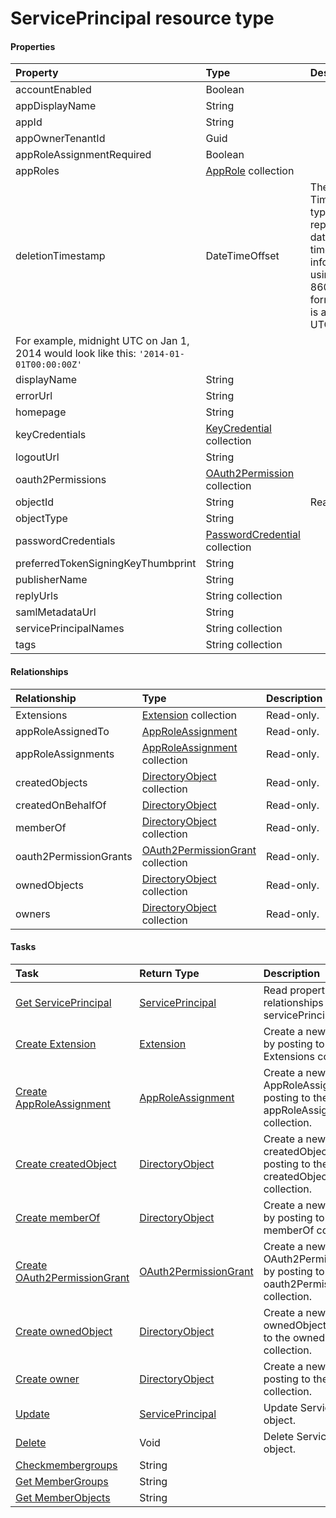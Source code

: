 # ServicePrincipal resource type



#### Properties
| Property	   | Type	|Description|
|:---------------|:--------|:----------|
|accountEnabled|Boolean||
|appDisplayName|String||
|appId|String||
|appOwnerTenantId|Guid||
|appRoleAssignmentRequired|Boolean||
|appRoles|[AppRole](approle.md) collection||
|deletionTimestamp|DateTimeOffset| The Timestamp type represents date and time information using ISO 8601 format and is always in UTC time.
						For example, midnight UTC on Jan 1, 2014 would look like this: `'2014-01-01T00:00:00Z'`|
|displayName|String||
|errorUrl|String||
|homepage|String||
|keyCredentials|[KeyCredential](keycredential.md) collection||
|logoutUrl|String||
|oauth2Permissions|[OAuth2Permission](oauth2permission.md) collection||
|objectId|String| Read-only.|
|objectType|String||
|passwordCredentials|[PasswordCredential](passwordcredential.md) collection||
|preferredTokenSigningKeyThumbprint|String||
|publisherName|String||
|replyUrls|String collection||
|samlMetadataUrl|String||
|servicePrincipalNames|String collection||
|tags|String collection||

#### Relationships
| Relationship | Type	|Description|
|:---------------|:--------|:----------|
|Extensions|[Extension](extension.md) collection| Read-only.|
|appRoleAssignedTo|[AppRoleAssignment](approleassignment.md)| Read-only.|
|appRoleAssignments|[AppRoleAssignment](approleassignment.md) collection| Read-only.|
|createdObjects|[DirectoryObject](directoryobject.md) collection| Read-only.|
|createdOnBehalfOf|[DirectoryObject](directoryobject.md)| Read-only.|
|memberOf|[DirectoryObject](directoryobject.md) collection| Read-only.|
|oauth2PermissionGrants|[OAuth2PermissionGrant](oauth2permissiongrant.md) collection| Read-only.|
|ownedObjects|[DirectoryObject](directoryobject.md) collection| Read-only.|
|owners|[DirectoryObject](directoryobject.md) collection| Read-only.|

#### Tasks

| Task		   | Return Type	|Description|
|:---------------|:--------|:----------|
|[Get ServicePrincipal](../api/serviceprincipal_get.md) | [ServicePrincipal](serviceprincipal.md) |Read properties and relationships of servicePrincipal object.|
|[Create Extension](../api/serviceprincipal_post_extensions.md) |[Extension](extension.md)| Create a new Extension by posting to the Extensions collection.|
|[Create AppRoleAssignment](../api/serviceprincipal_post_approleassignments.md) |[AppRoleAssignment](approleassignment.md)| Create a new AppRoleAssignment by posting to the appRoleAssignments collection.|
|[Create createdObject](../api/serviceprincipal_post_createdobjects.md) |[DirectoryObject](directoryobject.md)| Create a new createdObject by posting to the createdObjects collection.|
|[Create memberOf](../api/serviceprincipal_post_memberof.md) |[DirectoryObject](directoryobject.md)| Create a new memberOf by posting to the memberOf collection.|
|[Create OAuth2PermissionGrant](../api/serviceprincipal_post_oauth2permissiongrants.md) |[OAuth2PermissionGrant](oauth2permissiongrant.md)| Create a new OAuth2PermissionGrant by posting to the oauth2PermissionGrants collection.|
|[Create ownedObject](../api/serviceprincipal_post_ownedobjects.md) |[DirectoryObject](directoryobject.md)| Create a new ownedObject by posting to the ownedObjects collection.|
|[Create owner](../api/serviceprincipal_post_owners.md) |[DirectoryObject](directoryobject.md)| Create a new owner by posting to the owners collection.|
|[Update](../api/serviceprincipal_update.md) | [ServicePrincipal](serviceprincipal.md)	|Update ServicePrincipal object. |
|[Delete](../api/serviceprincipal_delete.md) | Void	|Delete ServicePrincipal object. |
|[Checkmembergroups](../api/serviceprincipal_checkmembergroups.md)|String||
|[Get MemberGroups](../api/serviceprincipal_getmembergroups.md)|String||
|[Get MemberObjects](../api/serviceprincipal_getmemberobjects.md)|String||
